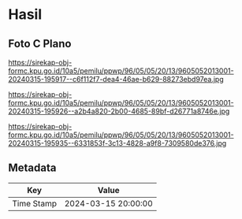 # Hasil

## Foto C Plano

https://sirekap-obj-formc.kpu.go.id/10a5/pemilu/ppwp/96/05/05/20/13/9605052013001-20240315-195917--c6f112f7-dea4-46ae-b629-88273ebd97ea.jpg

https://sirekap-obj-formc.kpu.go.id/10a5/pemilu/ppwp/96/05/05/20/13/9605052013001-20240315-195926--a2b4a820-2b00-4685-89bf-d26771a8746e.jpg

https://sirekap-obj-formc.kpu.go.id/10a5/pemilu/ppwp/96/05/05/20/13/9605052013001-20240315-195935--6331853f-3c13-4828-a9f8-7309580de376.jpg


## Metadata

| Key        | Value               |
| ---------- | ------------------- |
| Time Stamp | 2024-03-15 20:00:00 |



